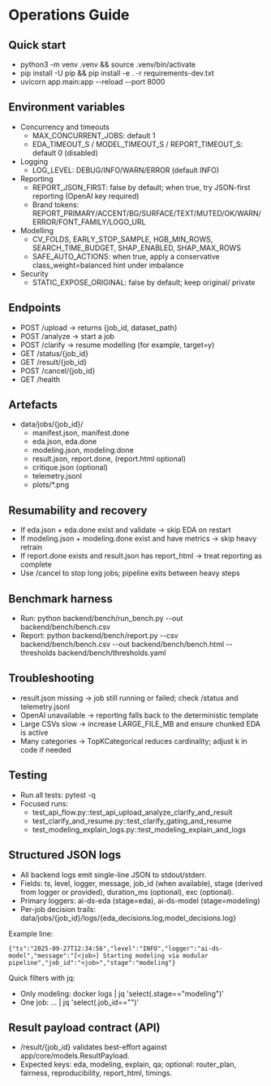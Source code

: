 # Operations Guide

## Quick start
- python3 -m venv .venv && source .venv/bin/activate
- pip install -U pip && pip install -e . -r requirements-dev.txt
- uvicorn app.main:app --reload --port 8000

## Environment variables
- Concurrency and timeouts
  - MAX_CONCURRENT_JOBS: default 1
  - EDA_TIMEOUT_S / MODEL_TIMEOUT_S / REPORT_TIMEOUT_S: default 0 (disabled)
- Logging
  - LOG_LEVEL: DEBUG/INFO/WARN/ERROR (default INFO)
- Reporting
  - REPORT_JSON_FIRST: false by default; when true, try JSON-first reporting (OpenAI key required)
  - Brand tokens: REPORT_PRIMARY/ACCENT/BG/SURFACE/TEXT/MUTED/OK/WARN/ERROR/FONT_FAMILY/LOGO_URL
- Modelling
  - CV_FOLDS, EARLY_STOP_SAMPLE, HGB_MIN_ROWS, SEARCH_TIME_BUDGET, SHAP_ENABLED, SHAP_MAX_ROWS
  - SAFE_AUTO_ACTIONS: when true, apply a conservative class_weight=balanced hint under imbalance
- Security
  - STATIC_EXPOSE_ORIGINAL: false by default; keep original/ private

## Endpoints
- POST /upload → returns {job_id, dataset_path}
- POST /analyze → start a job
- POST /clarify → resume modelling (for example, target=y)
- GET /status/{job_id}
- GET /result/{job_id}
- POST /cancel/{job_id}
- GET /health

## Artefacts
- data/jobs/{job_id}/
  - manifest.json, manifest.done
  - eda.json, eda.done
  - modeling.json, modeling.done
  - result.json, report.done, (report.html optional)
  - critique.json (optional)
  - telemetry.jsonl
  - plots/*.png

## Resumability and recovery
- If eda.json + eda.done exist and validate → skip EDA on restart
- If modeling.json + modeling.done exist and have metrics → skip heavy retrain
- If report.done exists and result.json has report_html → treat reporting as complete
- Use /cancel to stop long jobs; pipeline exits between heavy steps

## Benchmark harness
- Run: python backend/bench/run_bench.py --out backend/bench/bench.csv
- Report: python backend/bench/report.py --csv backend/bench/bench.csv --out backend/bench/bench.html --thresholds backend/bench/thresholds.yaml

## Troubleshooting
- result.json missing → job still running or failed; check /status and telemetry.jsonl
- OpenAI unavailable → reporting falls back to the deterministic template
- Large CSVs slow → increase LARGE_FILE_MB and ensure chunked EDA is active
- Many categories → TopKCategorical reduces cardinality; adjust k in code if needed

## Testing
- Run all tests: pytest -q
- Focused runs:
  - test_api_flow.py::test_api_upload_analyze_clarify_and_result
  - test_clarify_and_resume.py::test_clarify_gating_and_resume
  - test_modeling_explain_logs.py::test_modeling_explain_and_logs


## Structured JSON logs
- All backend logs emit single-line JSON to stdout/stderr.
- Fields: ts, level, logger, message, job_id (when available), stage (derived from logger or provided), duration_ms (optional), exc (optional).
- Primary loggers: ai-ds-eda (stage=eda), ai-ds-model (stage=modeling)
- Per-job decision trails: data/jobs/{job_id}/logs/{eda_decisions.log,model_decisions.log}

Example line:
```
{"ts":"2025-09-27T12:34:56","level":"INFO","logger":"ai-ds-model","message":"[<job>] Starting modeling via modular pipeline","job_id":"<job>","stage":"modeling"}
```

Quick filters with jq:
- Only modeling: docker logs <container> | jq 'select(.stage=="modeling")'
- One job: ... | jq 'select(.job_id=="<job>")'

## Result payload contract (API)
- /result/{job_id} validates best-effort against app/core/models.ResultPayload.
- Expected keys: eda, modeling, explain, qa; optional: router_plan, fairness, reproducibility, report_html, timings.
